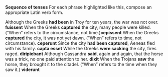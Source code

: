 **Sequence of tenses**
For each phrase highlighted like this, compose an appropriate Latin verb form.

Although the Greeks **had been** in Troy for ten years, the war was not over. **fuissent**
When the Greeks **captured** the city, many people were killed. (“When” refers to the circumstance, not time.)**cepissent**
When the Greeks **captured** the city, it was not yet dawn. (“When” refers to time, not circumstance). **ceperunt**
Since the city **had been captured**, Aeneas fled with his family. **capta esset**
While the Greeks **were sacking** the city, fires raged. **diripiebant** 
Although Cassandra **said**, again and again, that the horse was a trick, no one paid attention to her. **dixit** 
When the Trojans **saw** the horse, they brought it to the citadel. (“When” refers to the time when they saw it.) **viderunt**

